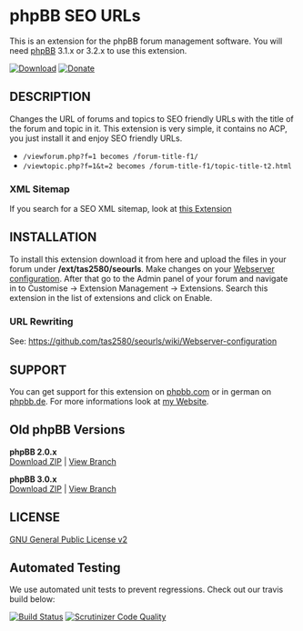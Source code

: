 # phpBB SEO URLs

This is an extension for the phpBB forum management software. You will need <a href="https://github.com/phpbb/phpbb">phpBB</a> 3.1.x or 3.2.x to use this extension.

[![Download](https://raw.githubusercontent.com/tas2580/privacyprotection/master/.github/button_download.png)](https://tas2580.net/downloads/phpbb-seo-url/) [![Donate](https://raw.githubusercontent.com/tas2580/privacyprotection/master/.github/button_donate.png)](https://www.paypal.com/cgi-bin/webscr?cmd=_s-xclick&hosted_button_id=S8PXGAJZP9GWN)


## DESCRIPTION
Changes the URL of forums and topics to SEO friendly URLs with the title of the forum and topic in it. This
extension is very simple, it contains no ACP, you just install it and enjoy SEO friendly URLs.

* `/viewforum.php?f=1 becomes /forum-title-f1/`
* `/viewtopic.php?f=1&t=2 becomes /forum-title-f1/topic-title-t2.html`

### XML Sitemap
If you search for a SEO XML sitemap, look at <a href="https://github.com/tas2580/sitemap">this Extension</a>

## INSTALLATION
To install this extension download it from here and upload the files in your forum under <b>/ext/tas2580/seourls</b>. Make changes on your <a href="https://github.com/tas2580/seourls/wiki/Webserver-configuration">Webserver configuration</a>.
After that go to the Admin panel of your forum and navigate in to Customise -> Extension Management -> Extensions. Search this extension in the list of extensions and click on Enable.

### URL Rewriting
See: https://github.com/tas2580/seourls/wiki/Webserver-configuration

## SUPPORT
You can get support for this extension on <a href="https://www.phpbb.com/community/viewtopic.php?f=456&t=2288486">phpbb.com</a>
or in german on <a href="https://www.phpbb.de/community/viewtopic.php?f=149&t=233380">phpbb.de</a>. For more informations look at
<a href="https://tas2580.net/downloads/phpbb-seo-url/">my Website</a>.

## Old phpBB Versions
**phpBB 2.0.x**<br>
<a href="https://github.com/tas2580/seourls/archive/phpBB-2.0.x.zip">Download ZIP</a> | 
<a href="https://github.com/tas2580/seourls/tree/phpBB-2.0.x">View Branch</a>

**phpBB 3.0.x**<br>
<a href="https://github.com/tas2580/seourls/archive/phpBB-3.0.x.zip">Download ZIP</a> | 
<a href="https://github.com/tas2580/seourls/tree/phpBB-3.0.x">View Branch</a>

## LICENSE
<a href="http://opensource.org/licenses/gpl-2.0.php">GNU General Public License v2</a>

## Automated Testing
We use automated unit tests to prevent regressions. Check out our travis build below:

[![Build Status](https://travis-ci.org/tas2580/seourls.svg?branch=master)](https://travis-ci.org/tas2580/seourls)
[![Scrutinizer Code Quality](https://scrutinizer-ci.com/g/tas2580/seourls/badges/quality-score.png?b=master)](https://scrutinizer-ci.com/g/tas2580/seourls/?branch=master)
